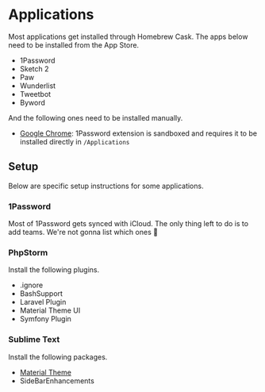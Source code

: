 # Applications

Most applications get installed through Homebrew Cask. The apps below need to be installed from the App Store.

- 1Password
- Sketch 2
- Paw
- Wunderlist
- Tweetbot
- Byword

And the following ones need to be installed manually.

- [Google Chrome](http://www.google.com/chrome): 1Password extension is sandboxed and requires it to be installed directly in `/Applications` 

## Setup

Below are specific setup instructions for some applications.

### 1Password

Most of 1Password gets synced with iCloud. The only thing left to do is to add teams. We're not gonna list which ones :speak_no_evil:

### PhpStorm

Install the following plugins.

- .ignore
- BashSupport
- Laravel Plugin
- Material Theme UI
- Symfony Plugin

### Sublime Text

Install the following packages.

- [Material Theme](https://github.com/equinusocio/material-theme)
- SideBarEnhancements